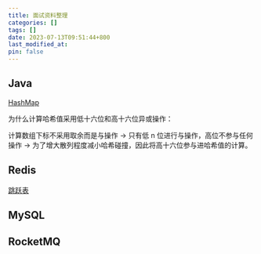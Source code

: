 ```yaml
---
title: 面试资料整理
categories: []
tags: []
date: 2023-07-13T09:51:44+800
last_modified_at: 
pin: false
---
```



## Java

[HashMap](https://zhuanlan.zhihu.com/p/151027796)

为什么计算哈希值采用低十六位和高十六位异或操作：

计算数组下标不采用取余而是与操作 -> 只有低 n 位进行与操作，高位不参与任何操作 -> 为了增大散列程度减小哈希碰撞，因此将高十六位参与进哈希值的计算。 

## Redis

[跳跃表](https://juejin.cn/post/6998323950539243533)

## MySQL




## RocketMQ